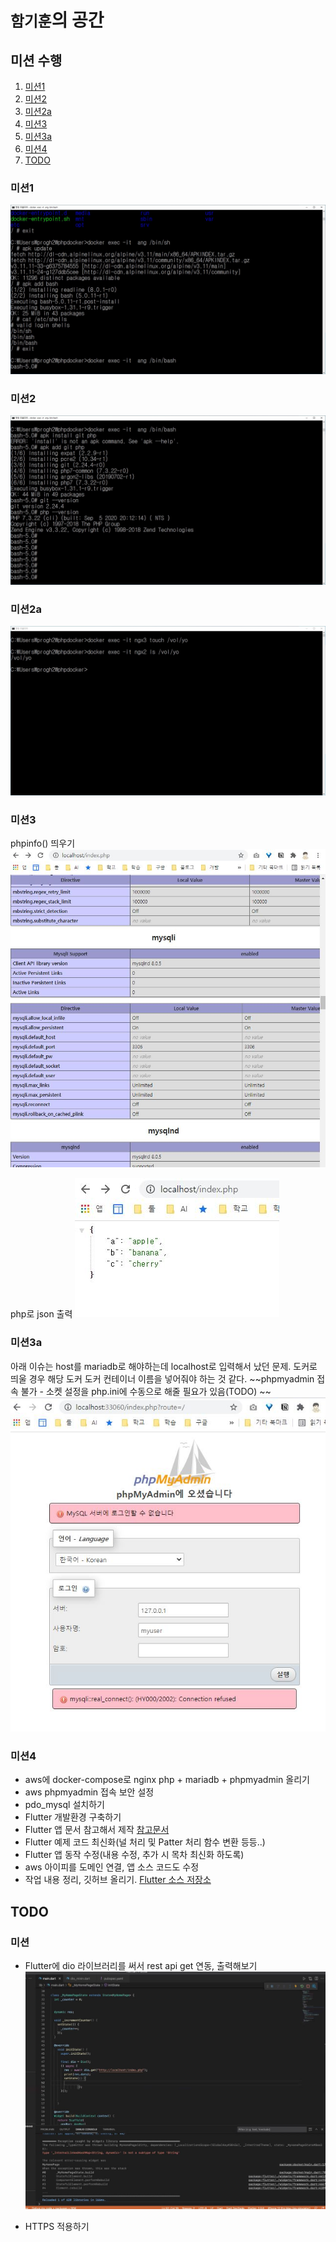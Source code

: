 # `함기훈`의 공간 

## 미션 수행
1. [미션1](#미션1)
1. [미션2](#미션2)
1. [미션2a](#미션2a)
1. [미션3](#미션3) 
1. [미션3a](#미션3a) 
3. [미션4](#미션4)
4. [TODO](#TODO) 

### 미션1
![미션1](./미션/미션1.jpg)

### 미션2
![미션2](./미션/미션2.jpg)

### 미션2a
![미션2](./미션/미션2_docker_volume공유.jpg)

### 미션3
phpinfo() 띄우기
![phpinfo 띄우기](./미션/미션3_phpinfo.jpg)

php로 json 출력
![phpjson](./미션/미션3_phpjson.jpg)

### 미션3a
아래 이슈는 host를 mariadb로 해야하는데 localhost로 입력해서 났던 문제. 도커로 띄울 경우 해당 도커 도커 컨테이너 이름을 넣어줘야 하는 것 같다. 
~~phpmyadmin 접속 불가 - 소켓 설정을 php.ini에 수동으로 해줄 필요가 있음(TODO) ~~
![phpmyadmin_error](./미션/미션3_phpmyadmin_error.jpg)

### 미션4
* aws에 docker-compose로 nginx php + mariadb + phpmyadmin 올리기
* aws phpmyadmin 접속 보안 설정
* pdo_mysql 설치하기
* Flutter 개발환경 구축하기
* Flutter 앱 문서 참고해서 제작 [참고문서](https://medium.com/app-dev-community/flutter-crud-application-using-php-rest-api-bb585c4d7d9c)
* Flutter 예제 코드 최신화(널 처리 및 Patter 처리 함수 변환 등등..)
* Flutter 앱 동작 수정(내용 수정, 추가 시 목차 최신화 하도록)
* aws 아이피를 도메인 연결, 앱 소스 코드도 수정
* 작업 내용 정리, 깃허브 올리기. [Flutter 소스 저장소](https://github.com/progh2/flutter-crud-application-using-php-rest-api)

## TODO
### 미션
* Flutter에 dio 라이브러리를 써서 rest api get 연동, 출력해보기 
![dio](./미션/미션3_dio.JPG)

* HTTPS 적용하기 

